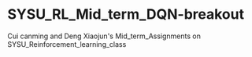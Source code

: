 # SYSU_RL_Mid_term_DQN-breakout
Cui canming and Deng Xiaojun's Mid_term_Assignments on SYSU_Reinforcement_learning_class
